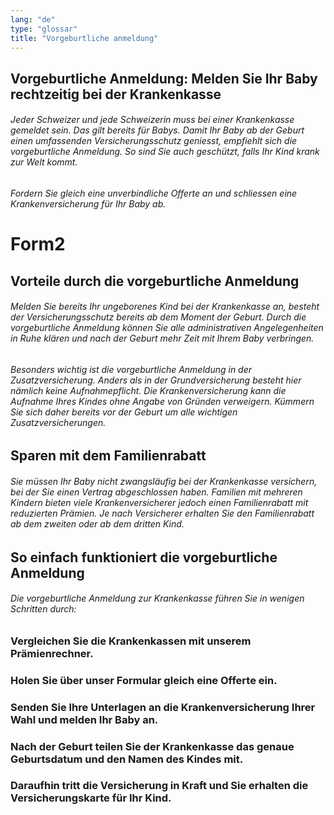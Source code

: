 ```yaml
---
lang: "de"
type: "glossar"
title: "Vorgeburtliche anmeldung"
---
```


## Vorgeburtliche Anmeldung: Melden Sie Ihr Baby rechtzeitig bei der Krankenkasse

###### Jeder Schweizer und jede Schweizerin muss bei einer Krankenkasse gemeldet sein. Das gilt bereits für Babys. Damit Ihr Baby ab der Geburt einen umfassenden Versicherungsschutz geniesst, empfiehlt sich die vorgeburtliche Anmeldung. So sind Sie auch geschützt, falls Ihr Kind krank zur Welt kommt.

###### Fordern Sie gleich eine unverbindliche Offerte an und schliessen eine Krankenversicherung für Ihr Baby ab.

# Form2

## Vorteile durch die vorgeburtliche Anmeldung

###### Melden Sie bereits Ihr ungeborenes Kind bei der Krankenkasse an, besteht der Versicherungsschutz bereits ab dem Moment der Geburt. Durch die vorgeburtliche Anmeldung können Sie alle administrativen Angelegenheiten in Ruhe klären und nach der Geburt mehr Zeit mit Ihrem Baby verbringen.

###### Besonders wichtig ist die vorgeburtliche Anmeldung in der Zusatzversicherung. Anders als in der Grundversicherung besteht hier nämlich keine Aufnahmepflicht. Die Krankenversicherung kann die Aufnahme Ihres Kindes ohne Angabe von Gründen verweigern. Kümmern Sie sich daher bereits vor der Geburt um alle wichtigen Zusatzversicherungen.

## Sparen mit dem Familienrabatt

###### Sie müssen Ihr Baby nicht zwangsläufig bei der Krankenkasse versichern, bei der Sie einen Vertrag abgeschlossen haben. Familien mit mehreren Kindern bieten viele Krankenversicherer jedoch einen Familienrabatt mit reduzierten Prämien. Je nach Versicherer erhalten Sie den Familienrabatt ab dem zweiten oder ab dem dritten Kind.

## So einfach funktioniert die vorgeburtliche Anmeldung

###### Die vorgeburtliche Anmeldung zur Krankenkasse führen Sie in wenigen Schritten durch:

### Vergleichen Sie die Krankenkassen mit unserem Prämienrechner.

### Holen Sie über unser Formular gleich eine Offerte ein.

### Senden Sie Ihre Unterlagen an die Krankenversicherung Ihrer Wahl und melden Ihr Baby an.

### Nach der Geburt teilen Sie der Krankenkasse das genaue Geburtsdatum und den Namen des Kindes mit.

### Daraufhin tritt die Versicherung in Kraft und Sie erhalten die Versicherungskarte für Ihr Kind.
